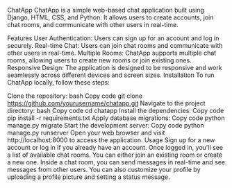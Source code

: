 ChatApp
ChatApp is a simple web-based chat application built using Django, HTML, CSS, and Python. It allows users to create accounts, join chat rooms, and communicate with other users in real-time.

Features
User Authentication: Users can sign up for an account and log in securely.
Real-time Chat: Users can join chat rooms and communicate with other users in real-time.
Multiple Rooms: ChatApp supports multiple chat rooms, allowing users to create new rooms or join existing ones.
Responsive Design: The application is designed to be responsive and work seamlessly across different devices and screen sizes.
Installation
To run ChatApp locally, follow these steps:

Clone the repository:
bash
Copy code
git clone https://github.com/yourusername/chatapp.git
Navigate to the project directory:
bash
Copy code
cd chatapp
Install the dependencies:
Copy code
pip install -r requirements.txt
Apply database migrations:
Copy code
python manage.py migrate
Start the development server:
Copy code
python manage.py runserver
Open your web browser and visit http://localhost:8000 to access the application.
Usage
Sign up for a new account or log in if you already have an account.
Once logged in, you'll see a list of available chat rooms. You can either join an existing room or create a new one.
Inside a chat room, you can send messages in real-time and see messages from other users.
You can also customize your profile by uploading a profile picture and setting a status message.
